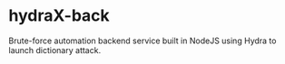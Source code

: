 # hydraX-back
Brute-force automation backend service built in NodeJS using Hydra to launch dictionary attack.

